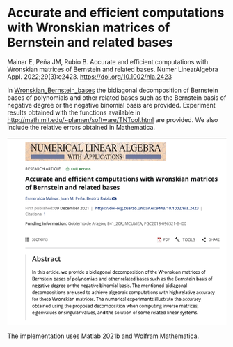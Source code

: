 # Accurate and efficient computations with Wronskian matrices of Bernstein and related bases 

Mainar E, Peña JM, Rubio B. Accurate and efficient computations with Wronskian matrices of Bernstein and related bases. Numer LinearAlgebra Appl. 2022;29(3):e2423.
https://doi.org/10.1002/nla.2423

In [Wronskian_Bernstein_bases](https://github.com/BeatrizRubio/Wronskian_Bersntein_bases/tree/main/Wronskian_Bernstein_bases) the bidiagonal decomposition of Bernstein bases of polynomials and other related bases such as the Bernstein basis of negative degree or the negative binomial basis are provided. Experiment results obtained with the functions available in http://math.mit.edu/~plamen/software/TNTool.html are provided. We also include the relative errors obtained in Mathematica. 

![paper_banner](banner.png)

The implementation uses Matlab 2021b and Wolfram Mathematica. 
